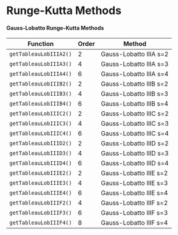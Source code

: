 
# Runge-Kutta Methods




#### Gauss-Lobatto Runge-Kutta Methods



| Function           | Order | Method             |
|--------------------|-------|--------------------|
| `getTableauLobIIIA2()` | 2  | Gauss-Lobatto IIIA s=2 |
| `getTableauLobIIIA3()` | 4  | Gauss-Lobatto IIIA s=3 |
| `getTableauLobIIIA4()` | 6  | Gauss-Lobatto IIIA s=4 |
| `getTableauLobIIIB2()` | 2  | Gauss-Lobatto IIIB s=2 |
| `getTableauLobIIIB3()` | 4  | Gauss-Lobatto IIIB s=3 |
| `getTableauLobIIIB4()` | 6  | Gauss-Lobatto IIIB s=4 |
| `getTableauLobIIIC2()` | 2  | Gauss-Lobatto IIIC s=2 |
| `getTableauLobIIIC3()` | 4  | Gauss-Lobatto IIIC s=3 |
| `getTableauLobIIIC4()` | 6  | Gauss-Lobatto IIIC s=4 |
| `getTableauLobIIID2()` | 2  | Gauss-Lobatto IIID s=2 |
| `getTableauLobIIID3()` | 4  | Gauss-Lobatto IIID s=3 |
| `getTableauLobIIID4()` | 6  | Gauss-Lobatto IIID s=4 |
| `getTableauLobIIIE2()` | 2  | Gauss-Lobatto IIIE s=2 |
| `getTableauLobIIIE3()` | 4  | Gauss-Lobatto IIIE s=3 |
| `getTableauLobIIIE4()` | 6  | Gauss-Lobatto IIIE s=4 |
| `getTableauLobIIIF2()` | 4  | Gauss-Lobatto IIIF s=2 |
| `getTableauLobIIIF3()` | 6  | Gauss-Lobatto IIIF s=3 |
| `getTableauLobIIIF4()` | 8  | Gauss-Lobatto IIIF s=4 |
